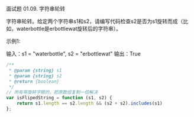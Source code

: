 面试题 01.09. 字符串轮转

字符串轮转。给定两个字符串s1和s2，请编写代码检查s2是否为s1旋转而成（比如，waterbottle是erbottlewat旋转后的字符串）。

示例1:

 输入：s1 = "waterbottle", s2 = "erbottlewat"
 输出：True
```js
/**
 * @param {string} s1
 * @param {string} s2
 * @return {boolean}
 */
// 所有带旋转字眼的，把原数组复制一倍解决
var isFlipedString = function (s1, s2) {
    return s1.length == s2.length && (s2 + s2).includes(s1)
};